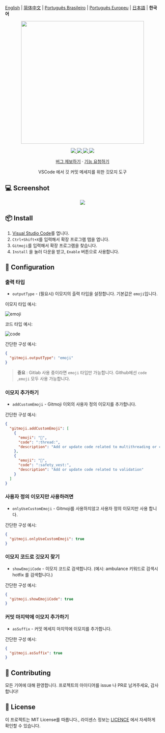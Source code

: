 [English](README.md) | [简体中文](README.zh-CN.md) | [Português Brasileiro](README.pt-BR.md) | [Português Europeu](README.pt-PT.md) | [日本語](README.ja.md) | **한국어**

<p align="center">
    <img src="assets/gitmoji.gif" width="400">
</p>

<p align="center">
    <a href="https://github.com/carloscuesta/gitmoji">
        <img src="https://img.shields.io/badge/gitmoji-%20😜%20😍-FFDD67.svg?style=flat-square">
    </a>
    <a href="https://github.com/seatonjiang/gitmoji-vscode/issues">
        <img src="https://img.shields.io/github/issues/seatonjiang/gitmoji-vscode?style=flat-square&color=blue">
    </a>
    <a href="https://github.com/seatonjiang/gitmoji-vscode/pulls">
        <img src="https://img.shields.io/github/issues-pr/seatonjiang/gitmoji-vscode?style=flat-square&color=brightgreen">
    </a>
    <a href="https://github.com/seatonjiang/gitmoji-vscode/blob/main/LICENSE">
        <img src="https://img.shields.io/github/license/seatonjiang/gitmoji-vscode?&style=flat-square">
    </a>
</p>

<p align="center">
    <a href="https://github.com/seatonjiang/gitmoji-vscode/issues">버그 제보하기</a>
    ·
    <a href="https://github.com/seatonjiang/gitmoji-vscode/issues">기능 요청하기</a>
</p>

<p align="center">
    VSCode 에서 깃 커밋 메세지를 위한 깃모지 도구 
</p>

## 💻 Screenshot

<p align="center">
    <img src="assets/about.gif">
</p>

## 📦 Install

1. [Visual Studio Code](https://code.visualstudio.com/)를 엽니다.
2. `Ctrl+Shift+X`를 입력해서 확장 프로그램 탭을 엽니다.
3. `Gitmoji`를 입력해서 확장 프로그램을 찾습니다.
4. `Install` 을 눌러 다운을 받고, `Enable` 버튼으로 사용합니다.

## 🔨 Configuration

### 출력 타입

- `outputType` - (필요시) 이모지의 출력 타입을 설정합니다. 기본값은  `emoji`입니다.

이모지 타입 예시:

![emoji](assets/emoji.png)

코드 타입 예시:

![code](assets/code.png)

간단한 구성 예시:

```json
{
  "gitmoji.outputType": "emoji"
}
```

> **중요** : Gitlab 사용 중이라면 `emoji` 타입만 가능합니다. Github에선 `code` ,`emoji` 모두 사용 가능합니다. 

### 이모지 추가하기

- `addCustomEmoji` - Gitmoji 이외의 사용자 정의 이모지를 추가합니다.

간단한 구성 예시:

```json
{
  "gitmoji.addCustomEmoji": [
    {
      "emoji": "🧵",
      "code": ":thread:",
      "description": "Add or update code related to multithreading or concurrency"
    },
    {
      "emoji": "🦺",
      "code": ":safety_vest:",
      "description": "Add or update code related to validation"
    }
  ]
}
```

### 사용자 정의 이모지만 사용하려면

- `onlyUseCustomEmoji` - Gitmoji를 사용하지않고 사용자 정의 이모지만 사용 합니다.

간단한 구성 예시:

```json
{
  "gitmoji.onlyUseCustomEmoji": true
}
```

### 이모지 코드로 깃모지 찾기

- `showEmojiCode` - 이모지 코드로 검색합니다. (예시: ambulance 키워드로 검색시 hotfix 를 검색합니다.)

간단한 구성 예시:

```json
{
  "gitmoji.showEmojiCode": true
}
```

### 커밋 마지막에 이모지 추가하기

- `asSuffix` - 커밋 메세지 마지막에 이모지를 추가합니다.

간단한 구성 예시:

```json
{
  "gitmoji.asSuffix": true
}
```

## 🤝 Contributing

모든 기여에 대해 환영합니다. 프로젝트의 아이디어를 issue 나 PR로 남겨주세요, 감사합니다!

## 📃 License

이 프로젝트는 MIT License를 따릅니다., 라이센스 정보는 [LICENCE](https://github.com/seatonjiang/gitmoji-vscode/blob/main/LICENSE) 에서 자세하게 확인할 수 있습니다.
